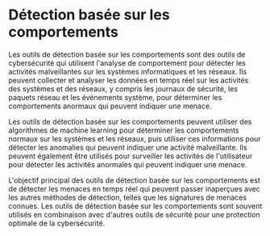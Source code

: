 # Détection basée sur les comportements

Les outils de détection basée sur les comportements sont des outils de cybersécurité qui utilisent l'analyse de comportement pour détecter les activités malveillantes sur les systèmes informatiques et les réseaux. Ils peuvent collecter et analyser les données en temps réel sur les activités des systèmes et des réseaux, y compris les journaux de sécurité, les paquets réseau et les événements système, pour déterminer les comportements anormaux qui peuvent indiquer une menace.

Les outils de détection basée sur les comportements peuvent utiliser des algorithmes de machine learning pour déterminer les comportements normaux sur les systèmes et les réseaux, puis utiliser ces informations pour détecter les anomalies qui peuvent indiquer une activité malveillante. Ils peuvent également être utilisés pour surveiller les activités de l'utilisateur pour détecter les activités anormales qui peuvent indiquer une menace.

L'objectif principal des outils de détection basée sur les comportements est de détecter les menaces en temps réel qui peuvent passer inaperçues avec les autres méthodes de détection, telles que les signatures de menaces connues. Les outils de détection basée sur les comportements sont souvent utilisés en combinaison avec d'autres outils de sécurité pour une protection optimale de la cybersécurité.
